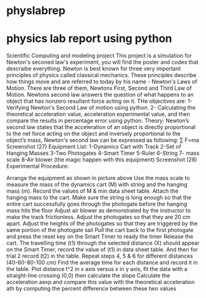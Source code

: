 # physlabrep
# physics lab report using python
Scientific Computing and modeling project This project is a simulation for Newton's seconed law's experiment, you will find the poster and codes that descraibe everything. Newton is best known for three very important principles of physics called classical mechanics. These principles describe how things move and are referred to today by his name - Newton's Laws of Motion. There are three of them, Newtons First, Second and Third Law of Motion. Newtons second law answers the question of what happens to an object that has nonzero resultant force acting on it. THe objectives are: 1- Verifying Newton's Second Law of motion using python. 2- Calculating the theoretical acceleration value, acceleration experimental value, and then compare the results in percentage error using python. Theory: Newton’s second law states that the acceleration of an object is directly proportional to the net force acting on the object and inversely proportional to the object’s mass, Newton's second law can be expressed as following: ∑ F=ma Screenshot (27) Equipment List: 1-Dynamics Cart with Track 2-Set of Hanging Masses 3-Two Photogates 4-Smart Timer 5-Ruler 6-String 7- mass scale 8-Air blower (the magic happen with this equipment) Screenshot (28) Experimental Procedure:

Arrange the equipment as shown in picture above
Use the mass scale to measure the mass of the dynamics cart (M) with string and the hanging mass (m). Record the values of M & min data sheet table.
Attach the hanging mass to the cart. Make sure the string is long enough so that the entire cart successfully goes through the photogate before the hanging mass hits the floor
Adjust air blower as demonstrated by the instructor to make the track frictionless.
Adjust the photogates so that they are 20 cm apart. Adjust the heights of the photogates so that they are triggered by the same portion of the photogate sail
Pull the cart back to the first photogate and press the reset key on the Smart Timer to ready the timer
Release the cart. The travelling time (t1) through the selected distance (X) should appear on the Smart Timer, record the value of (t1) in data sheet table. And then for trial 2 record (t2) in the table.
Repeat steps 4, 5 & 6 for different distances (40-60-80-100 cm)
Find the average time for each distance and record it in the table.
Plot distance t^2 in x axis versus x in y axis, fit the data with a straight-line crossing (0,0) then calculate the slope
Calculate the acceleration aexp and compare this value with the theoretical acceleration ath by computing the percent difference between these two values
